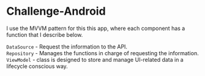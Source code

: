 # Challenge-Android
I use the MVVM pattern for this this app, where each component has a function that I describe below.

`DataSource` - Request the information to the API. <br>
`Repository` - Manages the functions in charge of requesting the information. <br>
`ViewModel` - class is designed to store and manage UI-related data in a lifecycle conscious way. <br>
